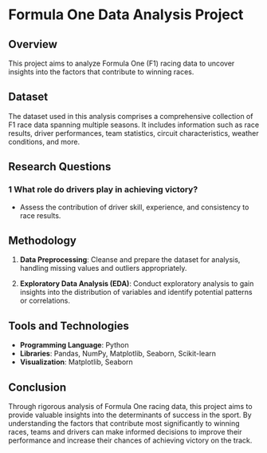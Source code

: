 # Formula One Data Analysis Project

## Overview

This project aims to analyze Formula One (F1) racing data to uncover insights into the factors that contribute to winning races. 

## Dataset

The dataset used in this analysis comprises a comprehensive collection of F1 race data spanning multiple seasons. It includes information such as race results, driver performances, team statistics, circuit characteristics, weather conditions, and more. 

## Research Questions


### 1 What role do drivers play in achieving victory?
   - Assess the contribution of driver skill, experience, and consistency to race results.

## Methodology

1. **Data Preprocessing**: Cleanse and prepare the dataset for analysis, handling missing values and outliers appropriately.
   
2. **Exploratory Data Analysis (EDA)**: Conduct exploratory analysis to gain insights into the distribution of variables and identify potential patterns or correlations.



## Tools and Technologies

- **Programming Language**: Python
- **Libraries**: Pandas, NumPy, Matplotlib, Seaborn, Scikit-learn
- **Visualization**: Matplotlib, Seaborn


## Conclusion

Through rigorous analysis of Formula One racing data, this project aims to provide valuable insights into the determinants of success in the sport. By understanding the factors that contribute most significantly to winning races, teams and drivers can make informed decisions to improve their performance and increase their chances of achieving victory on the track.

